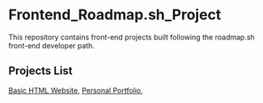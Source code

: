 # Frontend_Roadmap.sh_Project
This repository contains front-end projects built following the roadmap.sh front-end developer path.
## Projects List
[Basic HTML Website](https://roadmap.sh/projects/basic-html-website), 
[Personal Portfolio](https://roadmap.sh/projects/portfolio-website),
